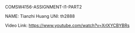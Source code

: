 
COMSW4156-ASSIGNMENT-I1-PART2

NAME: Tianzhi Huang
UNI: th2888

Video Link: https://www.youtube.com/watch?v=XrlXYCBYBRs
